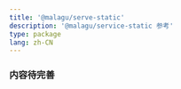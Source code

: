 ```yaml
---
title: '@malagu/serve-static'
description: '@malagu/service-static 参考'
type: package
lang: zh-CN
---
```


### 内容待完善
